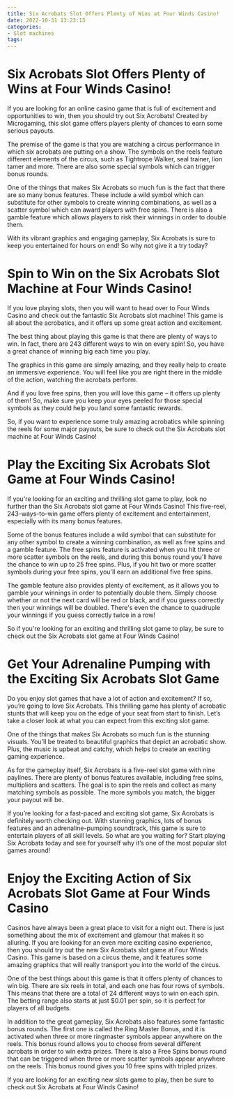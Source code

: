 ```yaml
---
title: Six Acrobats Slot Offers Plenty of Wins at Four Winds Casino!
date: 2022-10-31 13:23:13
categories:
- Slot machines
tags:
---
```



#  Six Acrobats Slot Offers Plenty of Wins at Four Winds Casino!

If you are looking for an online casino game that is full of excitement and opportunities to win, then you should try out Six Acrobats! Created by Microgaming, this slot game offers players plenty of chances to earn some serious payouts.

The premise of the game is that you are watching a circus performance in which six acrobats are putting on a show. The symbols on the reels feature different elements of the circus, such as Tightrope Walker, seal trainer, lion tamer and more. There are also some special symbols which can trigger bonus rounds.

One of the things that makes Six Acrobats so much fun is the fact that there are so many bonus features. These include a wild symbol which can substitute for other symbols to create winning combinations, as well as a scatter symbol which can award players with free spins. There is also a gamble feature which allows players to risk their winnings in order to double them.

With its vibrant graphics and engaging gameplay, Six Acrobats is sure to keep you entertained for hours on end! So why not give it a try today?

#  Spin to Win on the Six Acrobats Slot Machine at Four Winds Casino!

If you love playing slots, then you will want to head over to Four Winds Casino and check out the fantastic Six Acrobats slot machine! This game is all about the acrobatics, and it offers up some great action and excitement.

The best thing about playing this game is that there are plenty of ways to win. In fact, there are 243 different ways to win on every spin! So, you have a great chance of winning big each time you play.

The graphics in this game are simply amazing, and they really help to create an immersive experience. You will feel like you are right there in the middle of the action, watching the acrobats perform.

And if you love free spins, then you will love this game – it offers up plenty of them! So, make sure you keep your eyes peeled for those special symbols as they could help you land some fantastic rewards.

So, if you want to experience some truly amazing acrobatics while spinning the reels for some major payouts, be sure to check out the Six Acrobats slot machine at Four Winds Casino!

#  Play the Exciting Six Acrobats Slot Game at Four Winds Casino!

If you're looking for an exciting and thrilling slot game to play, look no further than the Six Acrobats slot game at Four Winds Casino! This five-reel, 243-ways-to-win game offers plenty of excitement and entertainment, especially with its many bonus features.

Some of the bonus features include a wild symbol that can substitute for any other symbol to create a winning combination, as well as free spins and a gamble feature. The free spins feature is activated when you hit three or more scatter symbols on the reels, and during this bonus round you'll have the chance to win up to 25 free spins. Plus, if you hit two or more scatter symbols during your free spins, you'll earn an additional five free spins.

The gamble feature also provides plenty of excitement, as it allows you to gamble your winnings in order to potentially double them. Simply choose whether or not the next card will be red or black, and if you guess correctly then your winnings will be doubled. There's even the chance to quadruple your winnings if you guess correctly twice in a row!

So if you're looking for an exciting and thrilling slot game to play, be sure to check out the Six Acrobats slot game at Four Winds Casino!

#  Get Your Adrenaline Pumping with the Exciting Six Acrobats Slot Game 

Do you enjoy slot games that have a lot of action and excitement? If so, you’re going to love Six Acrobats. This thrilling game has plenty of acrobatic stunts that will keep you on the edge of your seat from start to finish. Let’s take a closer look at what you can expect from this exciting slot game.

One of the things that makes Six Acrobats so much fun is the stunning visuals. You’ll be treated to beautiful graphics that depict an acrobatic show. Plus, the music is upbeat and catchy, which helps to create an exciting gaming experience.

As for the gameplay itself, Six Acrobats is a five-reel slot game with nine paylines. There are plenty of bonus features available, including free spins, multipliers and scatters. The goal is to spin the reels and collect as many matching symbols as possible. The more symbols you match, the bigger your payout will be.

If you’re looking for a fast-paced and exciting slot game, Six Acrobats is definitely worth checking out. With stunning graphics, lots of bonus features and an adrenaline-pumping soundtrack, this game is sure to entertain players of all skill levels. So what are you waiting for? Start playing Six Acrobats today and see for yourself why it’s one of the most popular slot games around!

#  Enjoy the Exciting Action of Six Acrobats Slot Game at Four Winds Casino

Casinos have always been a great place to visit for a night out. There is just something about the mix of excitement and glamour that makes it so alluring. If you are looking for an even more exciting casino experience, then you should try out the new Six Acrobats slot game at Four Winds Casino. This game is based on a circus theme, and it features some amazing graphics that will really transport you into the world of the circus.

One of the best things about this game is that it offers plenty of chances to win big. There are six reels in total, and each one has four rows of symbols. This means that there are a total of 24 different ways to win on each spin. The betting range also starts at just $0.01 per spin, so it is perfect for players of all budgets.

In addition to the great gameplay, Six Acrobats also features some fantastic bonus rounds. The first one is called the Ring Master Bonus, and it is activated when three or more ringmaster symbols appear anywhere on the reels. This bonus round allows you to choose from several different acrobats in order to win extra prizes. There is also a Free Spins bonus round that can be triggered when three or more scatter symbols appear anywhere on the reels. This bonus round gives you 10 free spins with tripled prizes.

If you are looking for an exciting new slots game to play, then be sure to check out Six Acrobats at Four Winds Casino!